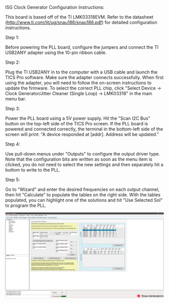 ISG Clock Generator Configuration Instructions:

This board is based off of the TI LMK03318EVM. Refer to the datasheet (http://www.ti.com/lit/ug/snau186/snau186.pdf) for detailed configuration instructions.

Step 1:

Before powering the PLL board, configure the jumpers and connect the TI USB2ANY adapter using the 10-pin ribbon cable.

Step 2:

Plug the TI USB2ANY in to the computer with a USB cable and launch the TICS Pro software. Make sure the adapter connects successfully. When first using the adapter, you will need to follow the on-screen instructions to update the firmware. To select the correct PLL chip, click "Select Device -> Clock Generator/Jitter Cleaner (Single Loop) -> LMK03318" in the main menu bar.

Step 3:

Power the PLL board using a 5V power supply. Hit the "Scan I2C Bus" button on the top-left side of the TICS Pro screen. If the PLL board is powered and connected correctly, the terminal in the bottom-left side of the screen will print: "A device responded at [addr]. Address will be updated."

Step 4:

Use pull-down menus under "Outputs" to configure the output driver type. Note that the configuration bits are written as soon as the menu item is clicked, you do not need to select the new settings and then separately hit a buttom to write to the PLL.

Step 5:

Go to "Wizard" and enter the desired frequencies on each output channel, then hit "Calculate" to populate the tables on the right side. With the tables populated, you can highlight one of the solutions and hit "Use Selected Sol" to program the PLL.

![TICS Pro Frequency Plan](doc/TICS_pro_frequency_plan.PNG)
